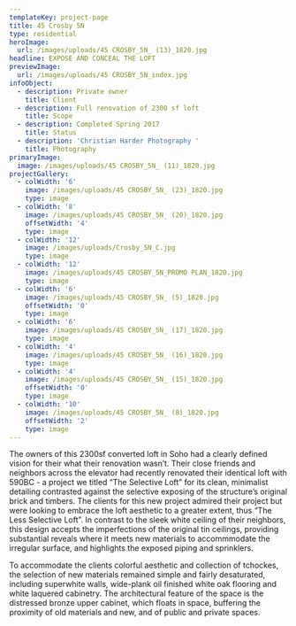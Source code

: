```yaml
---
templateKey: project-page
title: 45 Crosby 5N
type: residential
heroImage:
  url: /images/uploads/45 CROSBY_5N_ (13)_1820.jpg
headline: EXPOSE AND CONCEAL THE LOFT
previewImage:
  url: /images/uploads/45 CROSBY_5N_index.jpg
infoObject:
  - description: Private owner
    title: Client
  - description: Full renovation of 2300 sf loft
    title: Scope
  - description: Completed Spring 2017
    title: Status
  - description: 'Christian Harder Photography '
    title: Photography
primaryImage:
  image: /images/uploads/45 CROSBY_5N_ (11)_1820.jpg
projectGallery:
  - colWidth: '6'
    image: /images/uploads/45 CROSBY_5N_ (23)_1820.jpg
    type: image
  - colWidth: '8'
    image: /images/uploads/45 CROSBY_5N_ (20)_1820.jpg
    offsetWidth: '4'
    type: image
  - colWidth: '12'
    image: /images/uploads/Crosby_5N_C.jpg
    type: image
  - colWidth: '12'
    image: /images/uploads/45 CROSBY_5N_PROMO PLAN_1820.jpg
    type: image
  - colWidth: '6'
    image: /images/uploads/45 CROSBY_5N_ (5)_1820.jpg
    offsetWidth: '0'
    type: image
  - colWidth: '6'
    image: /images/uploads/45 CROSBY_5N_ (17)_1820.jpg
    type: image
  - colWidth: '4'
    image: /images/uploads/45 CROSBY_5N_ (16)_1820.jpg
    type: image
  - colWidth: '4'
    image: /images/uploads/45 CROSBY_5N_ (15)_1820.jpg
    offsetWidth: '0'
    type: image
  - colWidth: '10'
    image: /images/uploads/45 CROSBY_5N_ (8)_1820.jpg
    offsetWidth: '2'
    type: image
---
```

The owners of this 2300sf converted loft in Soho had a clearly defined vision for their what their renovation wasn’t. Their close friends and neighbors across the elevator had recently renovated their identical loft with 590BC - a project we titled “The Selective Loft” for its clean, minimalist detailing contrasted against the selective exposing of the structure’s original brick and timbers. The clients for this new project admired their project but were looking to embrace the loft aesthetic to a greater extent, thus “The Less Selective Loft”. In contrast to the sleek white ceiling of their neighbors, this design accepts the imperfections of the original tin ceilings, providing substantial reveals where it meets new materials to accommmodate the irregular surface, and highlights the exposed piping and sprinklers. 



To accommodate the clients colorful aesthetic and collection of tchockes, the selection of new materials remained simple and fairly desaturated, including superwhite walls, wide-plank oil finished white oak flooring and white laquered cabinetry. The architectural feature of the space is the distressed bronze upper cabinet, which floats in space, buffering the proximity of old materials and new, and of public and private spaces.

